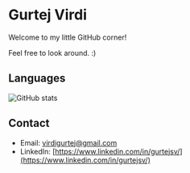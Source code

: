 # Gurtej Virdi

Welcome to my little GitHub corner!

Feel free to look around. :)

## Languages

![GitHub stats](https://github-readme-stats.vercel.app/api/top-langs/?username=gurtejsv&layout=compact)

## Contact

- Email: [virdigurtej@gmail.com](mailto:virdigurtej@gmail.com)
- LinkedIn: [https://www.linkedin.com/in/gurtejsv/](https://www.linkedin.com/in/gurtejsv/)


<!--
**gurtejsv/gurtejsv** is a ✨ _special_ ✨ repository because its `README.md` (this file) appears on your GitHub profile.

Here are some ideas to get you started:

- 🔭 I’m currently working on ...
- 🌱 I’m currently learning ...
- 👯 I’m looking to collaborate on ...
- 🤔 I’m looking for help with ...
- 💬 Ask me about ...
- 📫 How to reach me: ...
- 😄 Pronouns: ...
- ⚡ Fun fact: ...
-->
